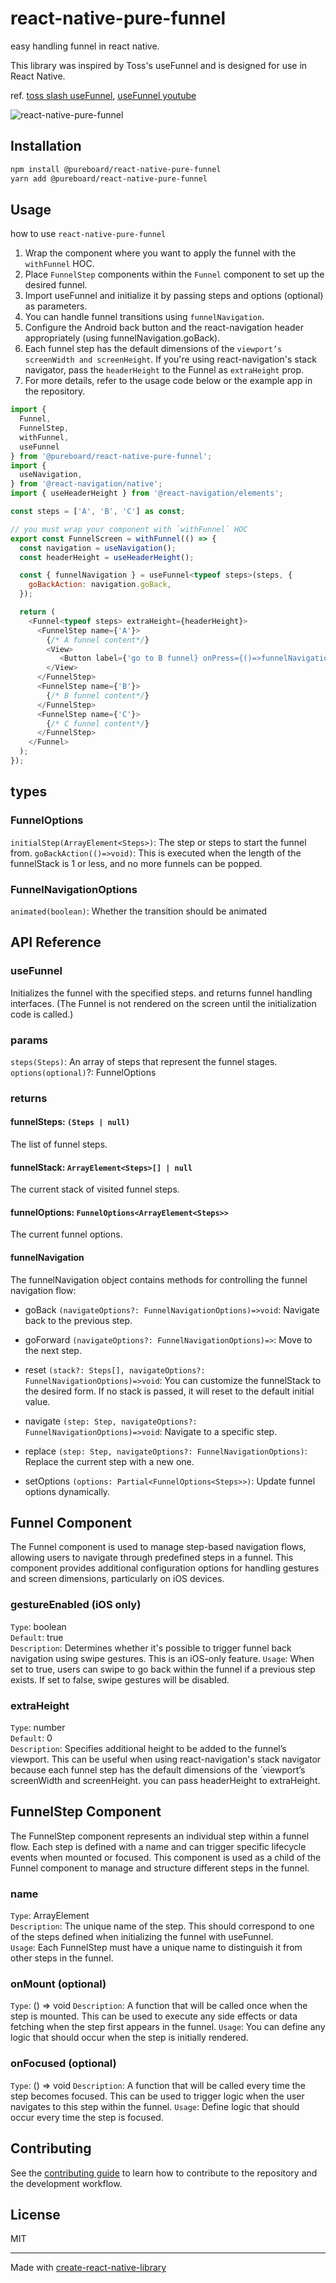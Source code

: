 # react-native-pure-funnel

easy handling funnel in react native.

This library was inspired by Toss's useFunnel and is designed for use in React Native.

ref. [toss slash useFunnel](https://www.slash.page/ko/libraries/react/use-funnel/README.i18n), [useFunnel youtube](https://www.youtube.com/watch?v=NwLWX2RNVcw)

![react-native-pure-funnel](./funnel_example.gif)

## Installation

```sh
npm install @pureboard/react-native-pure-funnel
yarn add @pureboard/react-native-pure-funnel
```

## Usage

how to use `react-native-pure-funnel`
1. Wrap the component where you want to apply the funnel with the `withFunnel` HOC.
2. Place `FunnelStep` components within the `Funnel` component to set up the desired funnel.
3. Import useFunnel and initialize it by passing steps and options (optional) as parameters.
4. You can handle funnel transitions using `funnelNavigation`.
5. Configure the Android back button and the react-navigation header appropriately (using funnelNavigation.goBack).
6. Each funnel step has the default dimensions of the `viewport’s screenWidth and screenHeight`. If you're using react-navigation's stack navigator, pass the `headerHeight` to the Funnel as `extraHeight` prop.
7. For more details, refer to the usage code below or the example app in the repository.

```js
import {
  Funnel,
  FunnelStep,
  withFunnel,
  useFunnel
} from '@pureboard/react-native-pure-funnel';
import {
  useNavigation,
} from '@react-navigation/native';
import { useHeaderHeight } from '@react-navigation/elements';

const steps = ['A', 'B', 'C'] as const;

// you must wrap your component with `withFunnel` HOC
export const FunnelScreen = withFunnel(() => {
  const navigation = useNavigation();
  const headerHeight = useHeaderHeight();

  const { funnelNavigation } = useFunnel<typeof steps>(steps, {
    goBackAction: navigation.goBack,
  });

  return (
    <Funnel<typeof steps> extraHeight={headerHeight}>
      <FunnelStep name={'A'}>
        {/* A funnel content*/}
        <View>
           <Button label={'go to B funnel} onPress={()=>funnelNavigation.goForward()}/>
        </View>
      </FunnelStep>
      <FunnelStep name={'B'}>
        {/* B funnel content*/}
      </FunnelStep>
      <FunnelStep name={'C'}>
        {/* C funnel content*/}
      </FunnelStep>
    </Funnel>
  );
});
```

## types
### FunnelOptions
`initialStep(ArrayElement<Steps>)`: The step or steps to start the funnel from.
`goBackAction(()=>void)`: This is executed when the length of the funnelStack is 1 or less, and no more funnels can be popped.

### FunnelNavigationOptions
`animated(boolean)`: Whether the transition should be animated

## API Reference

###  useFunnel
Initializes the funnel with the specified steps. and returns funnel handling interfaces.
(The Funnel is not rendered on the screen until the initialization code is called.)
### params
`steps(Steps)`: An array of steps that represent the funnel stages.
`options(optional)`?: FunnelOptions

### returns

#### funnelSteps: `(Steps | null)`
The list of funnel steps.

#### funnelStack: `ArrayElement<Steps>[] | null`
The current stack of visited funnel steps.

#### funnelOptions: `FunnelOptions<ArrayElement<Steps>>`
The current funnel options.

#### funnelNavigation
The funnelNavigation object contains methods for controlling the funnel navigation flow:

- goBack
`(navigateOptions?: FunnelNavigationOptions)=>void`: Navigate back to the previous step.

- goForward
`(navigateOptions?: FunnelNavigationOptions)=>`: Move to the next step.

- reset
`(stack?: Steps[], navigateOptions?: FunnelNavigationOptions)=>void`: You can customize the funnelStack to the desired form. If no stack is passed, it will reset to the default initial value.

- navigate
`(step: Step, navigateOptions?: FunnelNavigationOptions)=>void`: Navigate to a specific step.

- replace
`(step: Step, navigateOptions?: FunnelNavigationOptions)`: Replace the current step with a new one.

- setOptions   `(options: Partial<FunnelOptions<Steps>>)`: Update funnel options dynamically.

## Funnel Component
The Funnel component is used to manage step-based navigation flows, allowing users to navigate through predefined steps in a funnel. This component provides additional configuration options for handling gestures and screen dimensions, particularly on iOS devices.

### gestureEnabled (iOS only)
`Type`: boolean   
`Default`: true   
`Description`: Determines whether it's possible to trigger funnel back navigation using swipe gestures. This is an iOS-only feature.
`Usage`: When set to true, users can swipe to go back within the funnel if a previous step exists. If set to false, swipe gestures will be disabled.

### extraHeight
`Type`: number   
`Default`: 0   
`Description`: Specifies additional height to be added to the funnel’s viewport. This can be useful when using react-navigation's stack navigator because each funnel step has the default dimensions of the `viewport’s screenWidth and screenHeight. you can pass headerHeight to extraHeight.

## FunnelStep Component
The FunnelStep component represents an individual step within a funnel flow. Each step is defined with a name and can trigger specific lifecycle events when mounted or focused. This component is used as a child of the Funnel component to manage and structure different steps in the funnel.

### name
`Type`: ArrayElement<Steps>   
`Description`: The unique name of the step. This should correspond to one of the steps defined when initializing the funnel with useFunnel.   
`Usage`: Each FunnelStep must have a unique name to distinguish it from other steps in the funnel.

### onMount (optional)
`Type`: () => void
`Description`: A function that will be called once when the step is mounted. This can be used to execute any side effects or data fetching when the step first appears in the funnel.
`Usage`: You can define any logic that should occur when the step is initially rendered.

### onFocused (optional)
`Type`: () => void
`Description`: A function that will be called every time the step becomes focused. This can be used to trigger logic when the user navigates to this step within the funnel.
`Usage`: Define logic that should occur every time the step is focused.


## Contributing

See the [contributing guide](CONTRIBUTING.md) to learn how to contribute to the repository and the development workflow.

## License

MIT

---

Made with [create-react-native-library](https://github.com/callstack/react-native-builder-bob)
